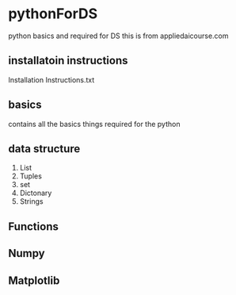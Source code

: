 # pythonForDS
python basics and required for DS this is from appliedaicourse.com

## installatoin instructions
Installation Instructions.txt

## basics 
contains all the basics things required for the python

## data structure
1. List
2. Tuples
3. set
4. Dictonary
5. Strings

## Functions

## Numpy

## Matplotlib
